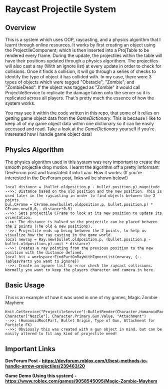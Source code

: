 # Raycast Projectile System

## Overview
This is a system which uses OOP, raycasting, and a physics algorithm that I learnt through online resources. It works by first creating an object using the ProjectileComponent; which is then inserted into a ProjTable to be rendered every frame. During the update, the projectiles within the table will have their positions updated through a physics algorithem. The projectiles will also cast a ray (With an ignore list) at every update in order to check for collisions. Once it finds a collision, it will go through a series of checks to identify the type of object it has collided with. In my case, there were 3 types of objects which were tagged "Obstacle", "Zombie", and "ZombieDead". If the object was tagged as "Zombie" it would call ProjectileService to replicate the damage taken onto the server so it is replicated across all players. That's pretty much the essence of how the system works.

You may see it within the code written in this repo, that some of it relies on getting game object data from the *GameDictionary*. This is because I like to keep all of my game object data within one dictionary so it can be easily accessed and read. Take a look at the *GameDictionary* yourself if you're interested how I handle game object data!

## Physics Algorithm
The physics algorithm used in this system was very important to create the smooth projectile drop motion. I learnt the algorithm off a pretty imformant DevForum post and translated it into Luau. How it works: (If you're interested in the DevForum post, links wil be shown below!)
 ```
local distance = (bullet.oldposition.p - bullet.position.p).magnitude
-->>: Distance based on the old position and the new position. This is used later in the raycasting in order to find objects between the 2 points.
bul.CFrame = CFrame.new(bullet.oldposition.p, bullet.position.p) * CFrame.new(0,0, -distance*0.5)
-->>: Sets projectile CFrame to look at its new position to update its orientation. 
-->>: The distance is halved so the projectile can be placed between the 2 points (The old & new positions).
-->>: Projectile ends up being between the 2 points, to help us visualize how the ray casting in the game world.
local newray = Ray.new(bullet.oldposition.p, (bullet.position.p - bullet.oldposition.p).unit * distance)
-->>: Creates a ray pointing from the previous position to the new position with the distance defined.
local hit = workspace:FindPartOnRayWithIgnoreList(newray, {--Tables/Parts you want to ignore})
-->>: Create an ignore list to error check the raycast collisions. Normally you want to keep the players character and camera in here.
```
## Basic Usage
This is an example of how it was used in one of my games, Magic Zombie Mayhem:
```
Knit.GetService("ProjectileService"):BulletRender(Character.HumanoidRootPart, Character["Nozzle"], Character.Primary.Gun.Value, "Attachment")
-->>: (HumanoidRootPart, Bullet Origin, Type of Gun, Attachment for Particle FX)
-->>: Obviously this was created with a gun object in mind, but can be easily altered to fit any kind of projectile need!
```

## Important Links

**DevForum Post - https://devforum.roblox.com/t/best-methods-to-handle-arrow-projectiles/239463/20**

**Game Demo (Using this system) - https://www.roblox.com/games/9058545095/Magic-Zombie-Mayhem**
